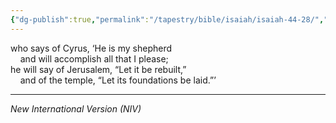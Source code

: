 ```yaml
---
{"dg-publish":true,"permalink":"/tapestry/bible/isaiah/isaiah-44-28/","title":"Isaiah 44:28","hide":true,"tags":["bible-verse","bible-verse"],"dgHomeLink":true,"dgShowLocalGraph":true,"dgEnableSearch":true}
---
```



who says of Cyrus, ‘He is my shepherd  
    and will accomplish all that I please;  
he will say of Jerusalem, “Let it be rebuilt,”  
    and of the temple, “Let its foundations be laid.”’

---
*New International Version (NIV)*
